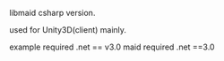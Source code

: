 libmaid csharp version.

used for Unity3D(client) mainly.

example required .net == v3.0
maid required .net ==3.0
